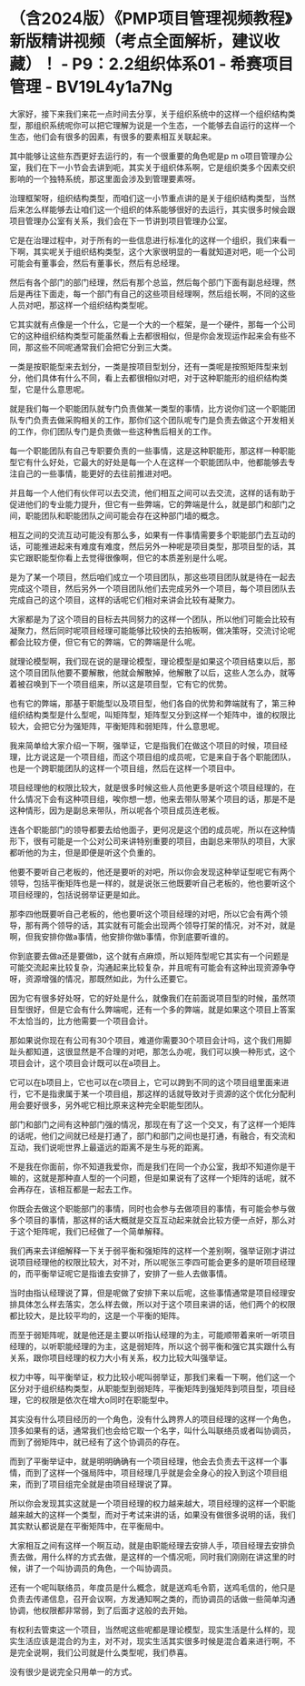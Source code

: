 # （含2024版）《PMP项目管理视频教程》新版精讲视频（考点全面解析，建议收藏）！ - P9：2.2组织体系01 - 希赛项目管理 - BV19L4y1a7Ng

大家好，接下来我们来花一点时间去分享，关于组织系统中的这样一个组织结构类型，那组织系统呢你可以把它理解为说是一个生态，一个能够去自运行的这样一个生态，他们会有很多的因素，有很多的要素相互关联起来。

其中能够让这些东西更好去运行的，有一个很重要的角色呢是p m o项目管理办公室，我们在下一小节会去讲到呃，其实关于组织体系啊，它是组织类多个因素交织影响的一个独特系统，那这里面会涉及到管理要素呀。

治理框架呀，组织结构类型，而咱们这一小节重点讲的是关于组织结构类型，当然后来怎么样能够去让咱们这一个组织的体系能够很好的去运行，其实很多时候会跟项目管理办公室有关系，我们会在下一节讲到项目管理办公室。

它是在治理过程中，对于所有的一些信息进行标准化的这样一个组织，我们来看一下啊，其实呢关于组织结构类型，这个大家很明显的一看就知道对吧，呃一个公司可能会有董事会，然后有董事长，然后有总经理。

然后有各个部门的部门经理，然后有那个总监，然后每个部门下面有副总经理，然后是再往下面走，每一个部门有自己的这些项目经理啊，然后组长啊，不同的这些人员对吧，那这样一个组织结构类型呢。

它其实就有点像是一个什么，它是一个大的一个框架，是一个硬件，那每一个公司它的这种组织结构类型可能虽然看上去都很相似，但是你会发现运作起来会有些不同，那这些不同呢通常我们会把它分到三大类。

一类是按职能型来去划分，一类是按项目型划分，还有一类呢是按照矩阵型来划分，他们具体有什么不同，看上去都很相似对吧，对于这种职能形的组织结构类型，它是什么意思呢。

就是我们每一个职能团队就专门负责做某一类型的事情，比方说你们这一个职能团队专门负责去做采购相关的工作，那你们这个团队呢专门是负责去做这个开发相关的工作，你们团队专门是负责做一些这种售后相关的工作。

每一个职能团队有自己专职要负责的一些事情，这是这种职能形，那这样一种职能型它有什么好处，它最大的好处是每一个人在这样一个职能团队中，他都能够去专注自己的一些事情，能更好的去往前推进对吧。

并且每一个人他们有伙伴可以去交流，他们相互之间可以去交流，这样的话有助于促进他们的专业能力提升，但它有一些弊端，它的弊端是什么，就是部门和部门之间，职能团队和职能团队之间可能会存在这种部门墙的概念。

相互之间的交流互动可能没有那么多，如果有一件事情需要多个职能部门去互动的话，可能推进起来有难度有难度，然后另外一种呢是项目类型，那项目型的话，其实它跟职能型你看上去觉得很像啊，但它的本质差别是什么呢。

是为了某一个项目，然后咱们成立一个项目团队，那这些项目团队就是待在一起去完成这个项目，然后另外一个项目团队他们去完成另外一个项目，每个项目团队去完成自己的这个项目，这样的话呢它们相对来讲会比较有凝聚力。

大家都是为了这个项目的目标去共同努力的这样一个团队，所以他们可能会比较有凝聚力，然后同时呢项目经理可能能够比较快的去拍板啊，做决策呀，交流讨论呢都会比较方便，但它有它的弊端，它的弊端是什么呢。

就理论模型啊，我们现在说的是理论模型，理论模型是如果这个项目结束以后，那这个项目团队他要不要解散，他就会解散掉，他解散了以后，这些人怎么办，就等着被召唤到下一个项目组来，所以这是项目型，它有它的优势。

也有它的弊端，那基于职能型以及项目型，他们各自的优势和弊端就有了，第三种组织结构类型是什么型呢，叫矩阵型，矩阵型又分到这样一个矩阵中，谁的权限比较大，会把它分为强矩阵，平衡矩阵和弱矩阵，什么意思呢。

我来简单给大家介绍一下啊，强举证，它是指我们在做这个项目的时候，项目经理，比方说这是一个项目组，而这个项目组的成员呢，它是来自于各个职能团队，也是一个跨职能团队的这样一个项目组，然后在这样一个项目中。

项目经理他的权限比较大，就是很多时候这些人员他更多是听这个项目经理的，在什么情况下会有这种项目组，唉你想一想，他来去带队带某个项目的话，那是不是这种情形，因为是副总来带队，所以呢各个项目成员连老板。

连各个职能部门的领导都要去给他面子，更何况是这个团的成员呢，所以在这种情形下，很有可能是一个公对公司来讲特别重要的项目，由副总来带队的项目，大家都听他的为主，但是即便是听这个负重的。

他要不要听自己老板的，他还是要听的对吧，所以你会发现这种举证型呢它有两个领导，包括平衡矩阵也是一样的，就是说张三他既要听自己老板的，他也要听这个项目经理的，包括说弱举证更是如此。

那李四他既要听自己老板的，他也要听这个项目经理的对吧，所以它会有两个领导，那有两个领导的话，其实就有可能会出现两个领导打架的情况，对不对，就是啊，但我安排你做a事情，他安排你做b事情，你到底要听谁的。

你到底要去做a还是要做b，这个就有点麻烦，所以矩阵型呢它其实有一个问题是可能交流起来比较复杂，沟通起来比较复杂，并且呢有可能会有这种出现资源争夺呀，资源增强的情况，那既然如此，为什么还要它。

因为它有很多好处呀，它的好处是什么，就像我们在前面说项目型的时候，虽然项目型很好，但是它会有什么弊端呢，还有一个多的弊端，就是如果这个项目上答案不太恰当的，比方他需要一个项目会计。

那如果说你现在有公司有30个项目，难道你需要30个项目会计吗，这个我们用脚趾头都知道，这很显然是不合理的对吧，那怎么办呢，我们可以换一种形式，这个项目会计，这个项目会计既可以在a项目上。

它可以在b项目上，它也可以在c项目上，它可以跨到不同的这个项目组里面来进行，它不是指隶属于某一个项目组，那这样的话就导致对于资源的这个优化分配利用会要好很多，另外呢它相比原来这种完全职能型团队。

部门和部门之间有这种部门强的情况，那现在有了这一个交叉，有了这样一个矩阵的话呢，他们之间就已经是打通了，部门和部门之间也是打通，有融合，有交流和互动，我们说呃世界上最遥远的距离不是生与死的距离。

不是我在你面前，你不知道我爱你，而是我们在同一个办公室，我却不知道你是干嘛的，这就是那种直人型的一个问题，但是如果说有了这样一个矩阵的话呢，就不会再存在，该相互都是一起去工作。

你既会去做这个职能部门的事情，同时也会参与去做项目的事情，有可能会参与做多个项目的事情，那这样的话大概就是交互互动起来就会比较方便一点好，那么对于这个矩阵呢，我们已经做了一个简单解释。

我们再来去详细解释一下关于弱平衡和强矩阵的这样一个差别啊，强举证刚才讲过说项目经理他的权限比较大，对不对，所以呢张三李四可能会更多的是听项目经理的，而平衡举证呢它是指谁去安排了，安排了一些人去做事情。

当时由指认经理说了算，但是呢做了安排下来以后呢，这些事情通常是项目经理安排具体怎么样去落实，怎么样去做，所以对于这个项目来讲的话，他们两个的权限都比较大，是比较平均的，这是一个平衡的矩阵。

而至于弱矩阵呢，就是他还是主要以听指认经理的为主，可能顺带着来听一听项目经理的，以听职能经理的为主，这是弱矩阵，所以这个弱平衡和强它其实跟什么有关系，跟你项目经理的权力大小有关系，权力比较大叫强举证。

权力中等，叫平衡举证，权力比较小呢叫弱举证，那我们来看一下啊，他们这一个区分对于组织结构类型，从职能型到弱矩阵，平衡矩阵到强矩阵到项目型，项目经理，它的权限是依次在增大o同时在职能型中。

其实没有什么项目经历的一个角色，没有什么跨界人的项目经理的这样一个角色，顶多如果有的话，通常我们也会给它取一个名字，叫什么叫联络员或者叫协调员，而到了弱矩阵中，就已经有了这个协调员的存在。

而到了平衡举证中，就是明明确确有一个项目经理，他会去负责去干这样一个事情，而到了这样一个强局阵中，项目经理几乎就是会全身心的投入到这个项目组来，而到了项目组完全就是由项目经理说了算。

所以你会发现其实这就是一个项目经理的权力越来越大，项目经理的这样一个职能越来越大的这样一个类型，而对于考试来讲的话，如果没有做很多说明的话，我们其实默认都说是在平衡矩阵中，在平衡局中。

大家相互之间有这样一个啊互动，就是由职能经理去安排人手，项目经理去安排负责去做，用什么样的方式去做，是这样的一个情况呃，同时我们刚刚在讲这里的时候，讲了一个叫协调员的角色，一个叫协调员。

还有一个呢叫联络员，年度员是什么概念，就是送鸡毛令箭，送鸡毛信的，他只是负责去传递信息，召开会议啊，方发通知啊之类的，而协调员的话做一些简单沟通协调，他权限都非常弱，到了后面才这般的去开始。

有权利去管束这一个项目，当然呢这些呢都是理论模型，现实生活是什么样的，现实生活应该是混合的为主，对不对，现实生活其实很多时候是混合着来进行啊，不是完全说啊，我们公司就是什么类型呢，我们恭喜。

没有很少是说完全只用单一的方式。